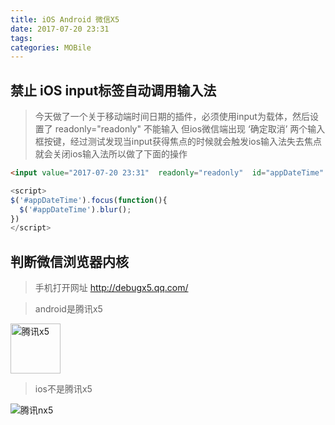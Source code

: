 ```yaml
---
title: iOS Android 微信X5
date: 2017-07-20 23:31
tags:
categories: MOBile
---
```


## 禁止 iOS input标签自动调用输入法

> 今天做了一个关于移动端时间日期的插件，必须使用input为载体，然后设置了 readonly="readonly" 不能输入 但ios微信端出现  ‘确定取消’ 两个输入框按键，经过测试发现当input获得焦点的时候就会触发ios输入法失去焦点就会关闭ios输入法所以做了下面的操作

```html
<input value="2017-07-20 23:31"  readonly="readonly"  id="appDateTime"  type="text">
```

```javascript
<script>
$('#appDateTime').focus(function(){
  $('#appDateTime').blur();
})
</script>

```

## 判断微信浏览器内核

> 手机打开网址 <http://debugx5.qq.com/>

> android是腾讯x5

<img src="/hexo/images/txX5.png" alt="腾讯x5"  height="80">

> ios不是腾讯x5

<img src="/hexo/images/txnX5.png" alt="腾讯nx5">
